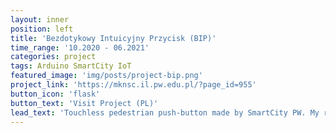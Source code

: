 ```yaml
---
layout: inner
position: left
title: 'Bezdotykowy Intuicyjny Przycisk (BIP)'
time_range: '10.2020 - 06.2021'
categories: project
tags: Arduino SmartCity IoT
featured_image: 'img/posts/project-bip.png'
project_link: 'https://mknsc.il.pw.edu.pl/?page_id=955'
button_icon: 'flask'
button_text: 'Visit Project (PL)'
lead_text: 'Touchless pedestrian push-button made by SmartCity PW. My role was to make a prototype based on Arduino, IR sensor and display.'
---
```

